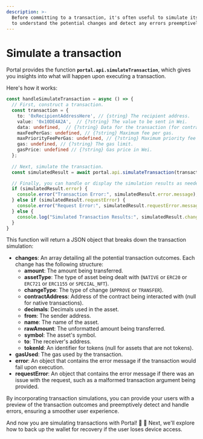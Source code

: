```yaml
---
description: >-
  Before committing to a transaction, it's often useful to simulate its outcome
  to understand the potential changes and detect any errors preemptively.
---
```


# Simulate a transaction

Portal provides the function **`portal.api.simulateTransaction`**, which gives you insights into what will happen upon executing a transaction.

Here's how it works:

```typescript
const handleSimulateTransaction = async () => {
  // First, construct a transaction.
  const transaction = {
    to: '0xRecipientAddressHere', // {string} The recipient address.
    value: '0x10DE4A2A',  // {?string} The value to be sent in Wei.
    data: undefined,  // {?string} Data for the transaction (for contract interactions).
    maxFeePerGas: undefined, // {?string} Maximum fee per gas.
    maxPriorityFeePerGas: undefined, // {?string} Maximum priority fee per gas.
    gas: undefined, // {?string} The gas limit.
    gasPrice: undefined // {?string} Gas price in Wei.
  };
  
  // Next, simulate the transaction.
  const simulatedResult = await portal.api.simulateTransaction(transaction);

  // Finally, you can handle or display the simulation results as needed.
  if (simulatedResult.error) {
    console.error("Transaction Error:", simulatedResult.error.message);
  } else if (simulatedResult.requestError) {
    console.error("Request Error:", simulatedResult.requestError.message);
  } else {
    console.log("Simulated Transaction Results:", simulatedResult.changes);
  }
}
```

This function will return a JSON object that breaks down the transaction simulation:

* **changes**: An array detailing all the potential transaction outcomes. Each change has the following structure:
  * **amount**: The amount being transferred.
  * **assetType**: The type of asset being dealt with (`NATIVE` or `ERC20` or `ERC721` or `ERC1155` or `SPECIAL_NFT`).
  * **changeType**: The type of change (`APPROVE` or `TRANSFER`).
  * **contractAddress**: Address of the contract being interacted with (null for native transactions).
  * **decimals**: Decimals used in the asset.
  * **from**: The sender address.
  * **name**: The name of the asset.
  * **rawAmount**: The unformatted amount being transferred.
  * **symbol**: The asset's symbol.
  * **to**: The receiver's address.
  * **tokenId**: An identifier for tokens (null for assets that are not tokens).
* **gasUsed**: The gas used by the transaction.
* **error**: An object that contains the error message if the transaction would fail upon execution.
* **requestError**: An object that contains the error message if there was an issue with the request, such as a malformed transaction argument being provided.

By incorporating transaction simulations, you can provide your users with a preview of the transaction outcomes and preemptively detect and handle errors, ensuring a smoother user experience.

And now you are simulating transactions with Portal! 🙌 🚀 Next, we'll explore how to back up the wallet for recovery if the user loses device access.
